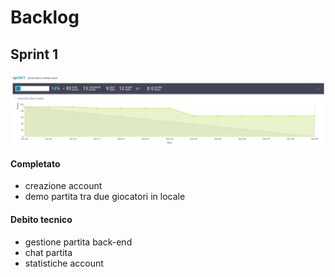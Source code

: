 # Backlog
## Sprint 1
![backlog](./imgs/backlog-sprint1.png)

#### Completato
- creazione account
- demo partita tra due giocatori in locale

#### Debito tecnico
- gestione partita back-end
- chat partita
- statistiche account
